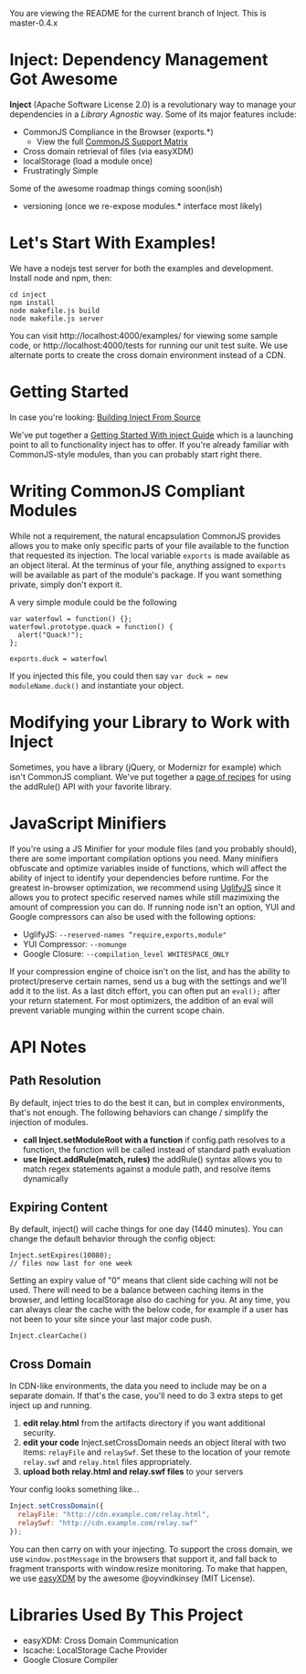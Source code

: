 You are viewing the README for the current branch of Inject. This is master-0.4.x

Inject: Dependency Management Got Awesome
===
**Inject** (Apache Software License 2.0) is a revolutionary way to manage your dependencies in a *Library Agnostic* way. Some of its major features include:

* CommonJS Compliance in the Browser (exports.*)
  * View the full [CommonJS Support Matrix](https://github.com/linkedin/inject/wiki/CommonJS-Support)
* Cross domain retrieval of files (via easyXDM)
* localStorage (load a module once)
* Frustratingly Simple

Some of the awesome roadmap things coming soon(ish)

* versioning (once we re-expose modules.* interface most likely)

Let's Start With Examples!
===
We have a nodejs test server for both the examples and development. Install node and npm, then:

```
cd inject
npm install
node makefile.js build
node makefile.js server
```

You can visit http://localhost:4000/examples/ for viewing some sample code, or http://localhost:4000/tests for running our unit test suite. We use alternate ports to create the cross domain environment instead of a CDN.

Getting Started
===
In case you're looking: [Building Inject From Source](https://github.com/linkedin/inject/wiki/0.4.x-Building-Inject-From-Source)

We've put together a [Getting Started With inject Guide](https://github.com/linkedin/inject/wiki/0.4.x-Getting-Started) which is a launching point to all to functionality inject has to offer. If you're already familiar with CommonJS-style modules, than you can probably start right there.

Writing CommonJS Compliant Modules
===
While not a requirement, the natural encapsulation CommonJS provides allows you to make only specific parts of your file available to the function that requested its injection. The local variable `exports` is made available as an object literal. At the terminus of your file, anything assigned to `exports` will be available as part of the module's package. If you want something private, simply don't export it.

A very simple module could be the following

```
var waterfowl = function() {};
waterfowl.prototype.quack = function() {
  alert("Quack!");
};

exports.duck = waterfowl
```

If you injected this file, you could then say `var duck = new moduleName.duck()` and instantiate your object.

Modifying your Library to Work with Inject
===
Sometimes, you have a library (jQuery, or Modernizr for example) which isn't CommonJS compliant. We've put together a [page of recipes](https://github.com/linkedin/inject/wiki/0.4.x-addRule-and-Your-Favorite-Library) for using the addRule() API with your favorite library.

JavaScript Minifiers
===
If you're using a JS Minifier for your module files (and you probably should), there are some important compilation options you need. Many minifiers obfuscate and optimize variables inside of functions, which will affect the ability of inject to identify your dependencies before runtime. For the greatest in-browser optimization, we recommend using [UglifyJS](https://github.com/mishoo/UglifyJS) since it allows you to protect specific reserved names while still mazimixing the amount of compression you can do. If running node isn't an option, YUI and Google compressors can also be used with the following options:

* UglifyJS: `--reserved-names “require,exports,module"`
* YUI Compressor: `--nomunge`
* Google Closure: `--compilation_level WHITESPACE_ONLY`

If your compression engine of choice isn't on the list, and has the ability to protect/preserve certain names, send us a bug with the settings and we'll add it to the list. As a last ditch effort, you can often put an `eval();` after your return statement. For most optimizers, the addition of an eval will prevent variable munging within the current scope chain.

API Notes
===
Path Resolution
---
By default, inject tries to do the best it can, but in complex environments, that's not enough. The following behaviors can change / simplify the injection of modules.

* **call Inject.setModuleRoot with a function** if config.path resolves to a function, the function will be called instead of standard path evaluation
* **use Inject.addRule(match, rules)** the addRule() syntax allows you to match regex statements against a module path, and resolve items dynamically

Expiring Content
---
By default, inject() will cache things for one day (1440 minutes). You can change the default behavior through the config object:

```
Inject.setExpires(10080);
// files now last for one week
```

Setting an expiry value of "0" means that client side caching will not be used. There will need to be a balance between caching items in the browser, and letting localStorage also do caching for you. At any time, you can always clear the cache with the below code, for example if a user has not been to your site since your last major code push.

```
Inject.clearCache()
```

Cross Domain
---
In CDN-like environments, the data you need to include may be on a separate domain. If that's the case, you'll need to do 3 extra steps to get inject up and running.

1. **edit relay.html** from the artifacts directory if you want additional security.
2. **edit your code** Inject.setCrossDomain needs an object literal with two items: `relayFile` and `relaySwf`. Set these to the location of your remote `relay.swf` and `relay.html` files appropriately.
3. **upload both relay.html and relay.swf files** to your servers

Your config looks something like...

```js
Inject.setCrossDomain({
  relayFile: "http://cdn.example.com/relay.html",
  relaySwf: "http://cdn.example.com/relay.swf"
});
```

You can then carry on with your injecting. To support the cross domain, we use `window.postMessage` in the browsers that support it, and fall back to fragment transports with window.resize monitoring. To make that happen, we use [easyXDM](https://github.com/oyvindkinsey/easyXDM) by the awesome @oyvindkinsey (MIT License).

Libraries Used By This Project
===
* easyXDM: Cross Domain Communication
* lscache: LocalStorage Cache Provider 
* Google Closure Compiler
